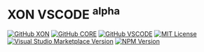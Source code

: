 # XON VSCODE <sup>alpha</sup>

[![GitHub XON](https://img.shields.io/badge/GitHub-XON-blue)](https://github.com/nizami/xon)
[![GitHub CORE](https://img.shields.io/badge/GitHub-CORE-blue)](https://github.com/nizami/xon/tree/main/packages/core)
[![GitHub VSCODE](https://img.shields.io/badge/GitHub-VSCODE-blue)](https://github.com/nizami/xon/tree/main/packages/vscode)
[![MIT License](https://img.shields.io/badge/License-MIT-blue)](https://github.com/nizami/xon/blob/main/LICENSE)
[![Visual Studio Marketplace Version](https://img.shields.io/visual-studio-marketplace/v/nizami.xon?label=vscode&color=green)](https://marketplace.visualstudio.com/items?itemName=nizami.xon)
[![NPM Version](https://img.shields.io/npm/v/%40xon%2Fcore?color=green)](https://www.npmjs.com/package/@xon/core)
